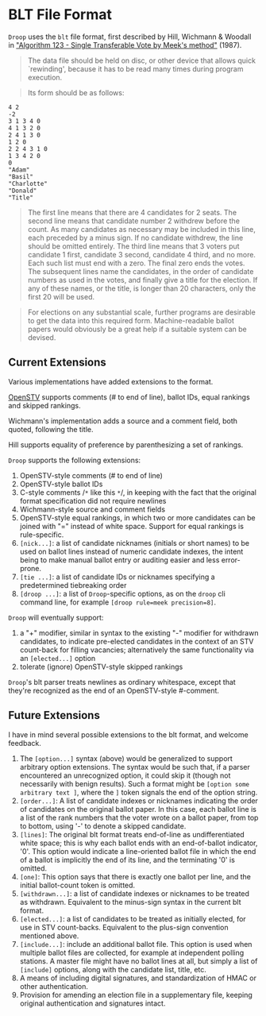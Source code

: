 # BLT File Format #

`Droop` uses the `blt` file format, first described by Hill, Wichmann & Woodall in ["Algorithm 123 - Single Transferable Vote by Meek's method"](http://www.dia.govt.nz/diawebsite.NSF/Files/meekm/$file/meekm.pdf) (1987).

> The data file should be held on disc, or other device that allows quick `rewinding', because it has to be read many times during program execution.

> Its form should be as follows:

```
4 2
-2
3 1 3 4 0
4 1 3 2 0
2 4 1 3 0
1 2 0
2 2 4 3 1 0
1 3 4 2 0
0
"Adam"
"Basil"
"Charlotte"
"Donald"
"Title"
```

> The first line means that there are 4 candidates for 2 seats. The second line means that candidate number 2 withdrew before the count. As many candidates as necessary may be included in this line, each preceded by a minus sign. If no candidate withdrew, the line should be omitted entirely. The third line means that 3 voters put candidate 1 first, candidate 3 second, candidate 4 third, and no more. Each such list must end with a zero. The final zero ends the votes. The subsequent lines name the candidates, in the order of candidate numbers as used in the votes, and finally give a title for the election. If any of these names, or the title, is longer than 20 characters, only the first 20 will be used.

> For elections on any substantial scale, further programs are desirable to get the data into this required form. Machine-readable ballot papers would obviously be a great help if a suitable system can be devised.

## Current Extensions ##
Various implementations have added extensions to the format.

[OpenSTV](http://code.google.com/p/stv/wiki/BLTFileFormat) supports comments (# to end of line), ballot IDs, equal rankings and skipped rankings.

Wichmann's implementation adds a source and a comment field, both quoted, following the title.

Hill supports equality of preference by parenthesizing a set of rankings.

`Droop` supports the following extensions:

  1. OpenSTV-style comments (# to end of line)
  1. OpenSTV-style ballot IDs
  1. C-style comments /`*` like this `*`/, in keeping with the fact that the original format specification did not require newlines
  1. Wichmann-style source and comment fields
  1. OpenSTV-style equal rankings, in which two or more candidates can be joined with "=" instead of white space. Support for equal rankings is rule-specific.
  1. `[nick...]`: a list of candidate nicknames (initials or short names) to be used on ballot lines instead of numeric candidate indexes, the intent being to make manual ballot entry or auditing easier and less error-prone.
  1. `[tie ...]`: a list of candidate IDs or nicknames specifying a predetermined tiebreaking order
  1. `[droop ...]`: a list of `Droop`-specific options, as on the `droop` cli command line, for example `[droop rule=meek precision=8]`.

`Droop` will eventually support:

  1. a "+" modifier, similar in syntax to the existing "-" modifier for withdrawn candidates, to indicate pre-elected candidates in the context of an STV count-back for filling vacancies; alternatively the same functionality via an `[elected...]` option
  1. tolerate (ignore) OpenSTV-style skipped rankings

`Droop`'s blt parser treats newlines as ordinary whitespace, except that they're recognized as the end of an OpenSTV-style #-comment.

## Future Extensions ##
I have in mind several possible extensions to the blt format, and welcome feedback.

  1. The `[option...]` syntax (above) would be generalized to support arbitrary option extensions. The syntax would be such that, if a parser encountered an unrecognized option, it could skip it (though not necessarily with benign results). Such a format might be `[option some arbitrary text ]`, where the `]` token signals the end of the option string.
  1. `[order...]`: A list of candidate indexes or nicknames indicating the order of candidates on the original ballot paper. In this case, each ballot line is a list of the rank numbers that the voter wrote on a ballot paper, from top to bottom, using '-' to denote a skipped candidate.
  1. `[lines]`: The original blt format treats end-of-line as undifferentiated white space; this is why each ballot ends with an end-of-ballot indicator, '0'. This option would indicate a line-oriented ballot file in which the end of a ballot is implicitly the end of its line, and the terminating '0' is omitted.
  1. `[one]`: This option says that there is exactly one ballot per line, and the initial ballot-count token is omitted.
  1. `[withdrawn...]`: a list of candidate indexes or nicknames to be treated as withdrawn. Equivalent to the minus-sign syntax in the current blt format.
  1. `[elected...]`: a list of candidates to be treated as initially elected, for use in STV count-backs. Equivalent to the plus-sign convention mentioned above.
  1. `[include...]`: include an additional ballot file. This option is used when multiple ballot files are collected, for example at independent polling stations. A master file might have no ballot lines at all, but simply a list of `[include]` options, along with the candidate list, title, etc.
  1. A means of including digital signatures, and standardization of HMAC or other authentication.
  1. Provision for amending an election file in a supplementary file, keeping original authentication and signatures intact.